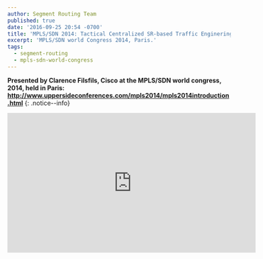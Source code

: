 ```yaml
---
author: Segment Routing Team
published: true
date: '2016-09-25 20:54 -0700'
title: 'MPLS/SDN 2014: Tactical Centralized SR-based Traffic Enginering'
excerpt: 'MPLS/SDN world Congress 2014, Paris.'
tags:
  - segment-routing
  - mpls-sdn-world-congress
---
```


**Presented by Clarence Filsfils, Cisco at the MPLS/SDN world congress, 2014, held in Paris: <http://www.uppersideconferences.com/mpls2014/mpls2014introduction.html>**
{: .notice--info}  
  
  
<iframe width="560" height="315" src="https://www.youtube.com/embed/8qGVmrArU7o" frameborder="0" allowfullscreen></iframe>
